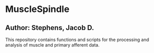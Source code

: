 # MuscleSpindle

## Author: Stephens, Jacob D.

This repository contains functions and scripts for the processing and analysis of muscle and primary afferent data.
